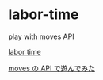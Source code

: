labor-time
==========

play with moves API

[labor time](http://labortime.k1ch1.com)

[moves の API で遊んでみた](http://m0t0k1ch1st0ry.com/blog/2013/08/29/moves-api)
